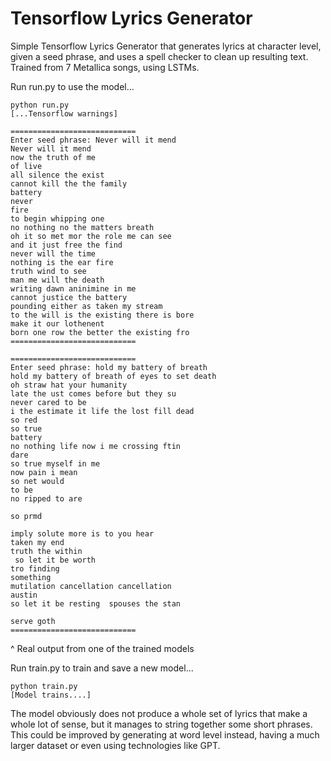 # Tensorflow Lyrics Generator

Simple Tensorflow Lyrics Generator that generates lyrics at character level, given a seed phrase, and uses a spell checker to clean up resulting text. 
Trained from 7 Metallica songs, using LSTMs.

Run run.py to use the model...
```
python run.py
[...Tensorflow warnings]

============================
Enter seed phrase: Never will it mend
Never will it mend
now the truth of me
of live
all silence the exist
cannot kill the the family
battery
never
fire
to begin whipping one
no nothing no the matters breath
oh it so met mor the role me can see
and it just free the find
never will the time
nothing is the ear fire
truth wind to see
man me will the death
writing dawn aninimine in me
cannot justice the battery
pounding either as taken my stream
to the will is the existing there is bore
make it our lothenent
born one row the better the existing fro
============================

============================
Enter seed phrase: hold my battery of breath
hold my battery of breath of eyes to set death
oh straw hat your humanity
late the ust comes before but they su
never cared to be
i the estimate it life the lost fill dead
so red
so true
battery
no nothing life now i me crossing ftin
dare
so true myself in me
now pain i mean
so net would
to be
no ripped to are

so prmd

imply solute more is to you hear
taken my end
truth the within
 so let it be worth
tro finding
something
mutilation cancellation cancellation
austin
so let it be resting  spouses the stan

serve goth
============================
```

^ Real output from one of the trained models

Run train.py to train and save a new model...

```
python train.py
[Model trains....]
```


The model obviously does not produce a whole set of lyrics that make a whole lot of sense, but it manages to string together some short phrases. This could be improved by generating at word level instead, having a much larger dataset or even using technologies like GPT.

